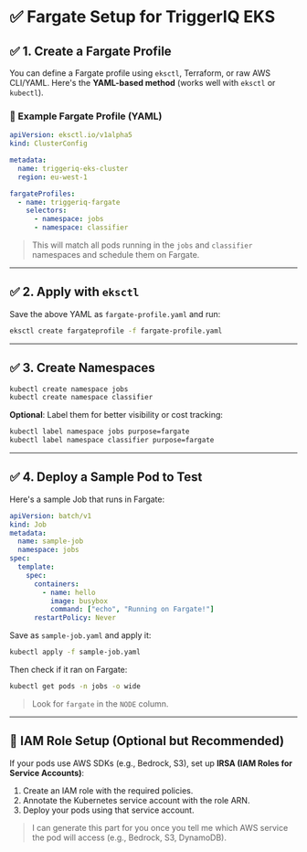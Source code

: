 
# ✅ Fargate Setup for TriggerIQ EKS

## ✅ 1. Create a Fargate Profile

You can define a Fargate profile using `eksctl`, Terraform, or raw AWS CLI/YAML. Here's the **YAML-based method** (works well with `eksctl` or `kubectl`).

### 🔧 Example Fargate Profile (YAML)

```yaml
apiVersion: eksctl.io/v1alpha5
kind: ClusterConfig

metadata:
  name: triggeriq-eks-cluster
  region: eu-west-1

fargateProfiles:
  - name: triggeriq-fargate
    selectors:
      - namespace: jobs
      - namespace: classifier
```

> This will match all pods running in the `jobs` and `classifier` namespaces and schedule them on Fargate.

---

## ✅ 2. Apply with `eksctl`

Save the above YAML as `fargate-profile.yaml` and run:

```bash
eksctl create fargateprofile -f fargate-profile.yaml
```

---

## ✅ 3. Create Namespaces

```bash
kubectl create namespace jobs
kubectl create namespace classifier
```

**Optional**: Label them for better visibility or cost tracking:

```bash
kubectl label namespace jobs purpose=fargate
kubectl label namespace classifier purpose=fargate
```

---

## ✅ 4. Deploy a Sample Pod to Test

Here's a sample Job that runs in Fargate:

```yaml
apiVersion: batch/v1
kind: Job
metadata:
  name: sample-job
  namespace: jobs
spec:
  template:
    spec:
      containers:
        - name: hello
          image: busybox
          command: ["echo", "Running on Fargate!"]
      restartPolicy: Never
```

Save as `sample-job.yaml` and apply it:

```bash
kubectl apply -f sample-job.yaml
```

Then check if it ran on Fargate:

```bash
kubectl get pods -n jobs -o wide
```

> Look for `fargate` in the `NODE` column.

---

## 🔐 IAM Role Setup (Optional but Recommended)

If your pods use AWS SDKs (e.g., Bedrock, S3), set up **IRSA (IAM Roles for Service Accounts)**:

1. Create an IAM role with the required policies.
2. Annotate the Kubernetes service account with the role ARN.
3. Deploy your pods using that service account.

> I can generate this part for you once you tell me which AWS service the pod will access (e.g., Bedrock, S3, DynamoDB).
